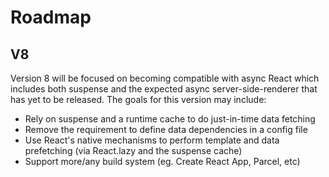 # Roadmap

## V8

Version 8 will be focused on becoming compatible with async React which includes both suspense and the expected async server-side-renderer that has yet to be released. The goals for this version may include:

- Rely on suspense and a runtime cache to do just-in-time data fetching
- Remove the requirement to define data dependencies in a config file
- Use React's native mechanisms to perform template and data prefetching (via React.lazy and the suspense cache)
- Support more/any build system (eg. Create React App, Parcel, etc)
